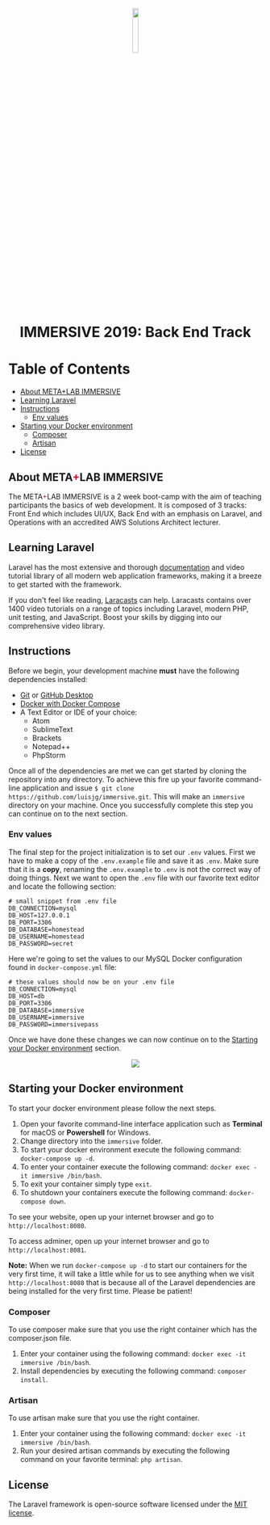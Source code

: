 <div align="center">
    <img src="https://www.metalab.csun.edu/img/logo/metalab-logo.svg" width="15%">
    <h1>IMMERSIVE 2019: Back End Track</h1>
</div>

# Table of Contents
- [About META+LAB IMMERSIVE](#about-meta+lab-immersive)
- [Learning Laravel](#learning-laravel)
- [Instructions](#instructions)
    - [Env values](#env-values)
- [Starting your Docker environment](#starting-your-docker-environment)
    - [Composer](#composer)
    - [Artisan](#artisan)
- [License](#license)


## About META<span style="color:#d00d2d;">+</span>LAB IMMERSIVE

The META<span style="color:#d00d2d;">+</span>LAB IMMERSIVE is a 2 week boot-camp with the aim of teaching participants the basics of web development. It is composed of 3 tracks: Front End which includes UI/UX, Back End with an emphasis on Laravel, and Operations with an accredited AWS Solutions Architect lecturer.

## Learning Laravel

Laravel has the most extensive and thorough [documentation](https://laravel.com/docs) and video tutorial library of all modern web application frameworks, making it a breeze to get started with the framework.

If you don't feel like reading, [Laracasts](https://laracasts.com) can help. Laracasts contains over 1400 video tutorials on a range of topics including Laravel, modern PHP, unit testing, and JavaScript. Boost your skills by digging into our comprehensive video library.

## Instructions

Before we begin, your development machine **must** have the following dependencies installed:

+ [Git](https://git-scm.com/book/en/v2/Getting-Started-Installing-Git) or [GitHub Desktop](https://desktop.github.com/)
+ [Docker with Docker Compose](https://docs.docker.com/)
+ A Text Editor or IDE of your choice:
    + Atom
    + SublimeText
    + Brackets
    + Notepad++
    + PhpStorm

Once all of the dependencies are met we can get started by cloning the repository into any directory. To achieve this fire up your favorite command-line application and issue `$ git clone https://github.com/luisjg/immersive.git`. This will make an `immersive` directory on your machine. Once you successfully complete this step you can continue on to the next section.

### Env values

The final step for the project initialization is to set our `.env` values. First we have to make a copy of the `.env.example` file and save it as `.env`. Make sure that it is a **copy**, renaming the `.env.example` to `.env` is not the correct way of doing things. Next we want to open the `.env` file with our favorite text editor and locate the following section:

```
# small snippet from .env file
DB_CONNECTION=mysql
DB_HOST=127.0.0.1
DB_PORT=3306
DB_DATABASE=homestead
DB_USERNAME=homestead
DB_PASSWORD=secret
```

Here we're going to set the values to our MySQL Docker configuration found in `docker-compose.yml` file:

```
# these values should now be on your .env file
DB_CONNECTION=mysql
DB_HOST=db
DB_PORT=3306
DB_DATABASE=immersive
DB_USERNAME=immersive
DB_PASSWORD=immersivepass
```

Once we have done these changes we can now continue on to the [Starting your Docker environment](#starting-your-docker-environment) section.

<div align="center">
    <img src="https://www.docker.com/sites/default/files/social/docker_facebook_share.png">
</div>

## Starting your Docker environment

To start your docker environment please follow the next steps.

1. Open your favorite command-line interface application such as **Terminal** for macOS or **Powershell** for Windows.
2. Change directory into the `immersive` folder.
3. To start your docker environment execute the following command: `docker-compose up -d`.
4. To enter your container execute the following command: `docker exec -it immersive /bin/bash`.
5. To exit your container simply type `exit`.
6. To shutdown your containers execute the following command: `docker-compose down`.

To see your website, open up your internet browser and go to `http://localhost:8080`.

To access adminer, open up your internet browser and go to `http://localhost:8081`.

**Note:** When we run `docker-compose up -d` to start our containers for the very first time, it will take a little while for us to see anything when we visit `http://localhost:8080` that is because all of the Laravel dependencies are being installed for the very first time. Please be patient!

### Composer

To use composer make sure that you use the right container which has the composer.json file.

1. Enter your container using the following command: `docker exec -it immersive /bin/bash`.
2. Install dependencies by executing the following command: `composer install`.

### Artisan

To use artisan make sure that you use the right container.

1. Enter your container using the following command: `docker exec -it immersive /bin/bash`.
2. Run your desired artisan commands by executing the following command on your favorite terminal: `php artisan`.

## License

The Laravel framework is open-source software licensed under the [MIT license](https://opensource.org/licenses/MIT).
